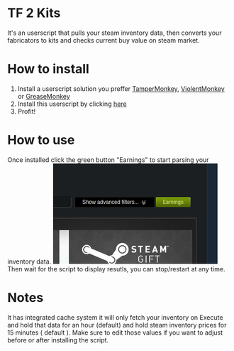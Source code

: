 # TF 2 Kits
It's an userscript that pulls your steam inventory data, then converts your fabricators to kits and checks current buy value on steam market.
# How to install
1. Install a userscript solution you preffer [TamperMonkey](https://www.tampermonkey.net/), [ViolentMonkey](https://violentmonkey.github.io/) or [GreaseMonkey](https://www.greasespot.net/)
2. Install this userscript by clicking [here](https://github.com/Zenger/tf2-kit-prices/raw/main/tf2kits.user.js)
3. Profit!

# How to use 
Once installed click the green button "Earnings" to start parsing your inventory data.
![Earnings Button](https://github.com/Zenger/tf2-kit-prices/raw/main/screenshot-earnings-button.png)
Then wait for the script to display resutls, you can stop/restart at any time.

# Notes
It has integrated cache system it will only fetch your inventory on Execute and hold that data for an hour (default) and hold steam inventory prices for 15 minutes ( default ).
Make sure to edit those values if you want to adjust before or after installing the script.
